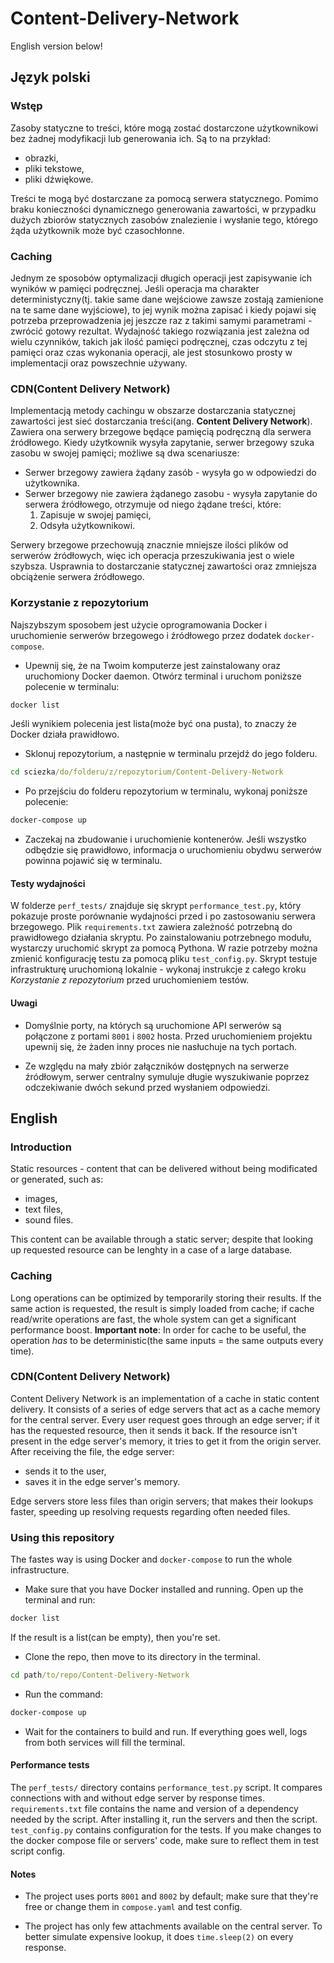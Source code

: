 # Content-Delivery-Network

English version below!

## Język polski

### Wstęp

Zasoby statyczne to treści, które mogą zostać dostarczone użytkownikowi bez żadnej modyfikacji lub generowania ich.
Są to na przykład:

- obrazki,
- pliki tekstowe,
- pliki dźwiękowe.

Treści te mogą być dostarczane za pomocą serwera statycznego. Pomimo braku konieczności dynamicznego generowania zawartości, w przypadku dużych zbiorów statycznych zasobów znalezienie i wysłanie tego, którego żąda użytkownik może być czasochłonne.

### Caching

Jednym ze sposobów optymalizacji długich operacji jest zapisywanie ich wyników w pamięci podręcznej. Jeśli operacja ma charakter deterministyczny(tj. takie same dane wejściowe zawsze zostają zamienione na te same dane wyjściowe), to jej wynik można zapisać i kiedy pojawi się potrzeba przeprowadzenia jej jeszcze raz z takimi samymi parametrami - zwrócić gotowy rezultat. Wydajność takiego rozwiązania jest zależna od wielu czynników, takich jak ilość pamięci podręcznej, czas odczytu z tej pamięci oraz czas wykonania operacji, ale jest stosunkowo prosty w implementacji oraz powszechnie używany.

### CDN(Content Delivery Network)

Implementacją metody cachingu w obszarze dostarczania statycznej zawartości jest sieć dostarczania treści(ang. **Content Delivery Network**). Zawiera ona serwery brzegowe będące pamięcią podręczną dla serwera źródłowego. Kiedy użytkownik wysyła zapytanie, serwer brzegowy szuka zasobu w swojej pamięci; możliwe są dwa scenariusze:

- Serwer brzegowy zawiera żądany zasób - wysyła go w odpowiedzi do użytkownika.
- Serwer brzegowy nie zawiera żądanego zasobu - wysyła zapytanie do serwera źródłowego, otrzymuje od niego żądane treści, które:
    1. Zapisuje w swojej pamięci,
    2. Odsyła użytkownikowi.

Serwery brzegowe przechowują znacznie mniejsze ilości plików od serwerów źródłowych, więc ich operacja przeszukiwania jest o wiele szybsza. Usprawnia to dostarczanie statycznej zawartości oraz zmniejsza obciążenie serwera źródłowego.

### Korzystanie z repozytorium

Najszybszym sposobem jest użycie oprogramowania Docker i uruchomienie serwerów brzegowego i źródłowego przez dodatek `docker-compose`.

- Upewnij się, że na Twoim komputerze jest zainstalowany oraz uruchomiony Docker daemon. Otwórz terminal i uruchom poniższe polecenie w terminalu:

```cmd
docker list
```

Jeśli wynikiem polecenia jest lista(może być ona pusta), to znaczy że Docker działa prawidłowo.

- Sklonuj repozytorium, a następnie w terminalu przejdź do jego folderu.

```cmd
cd sciezka/do/folderu/z/repozytorium/Content-Delivery-Network
```

- Po przejściu do folderu repozytorium w terminalu, wykonaj poniższe polecenie:

```cmd
docker-compose up
```

- Zaczekaj na zbudowanie i uruchomienie kontenerów. Jeśli wszystko odbędzie się prawidłowo, informacja o uruchomieniu obydwu serwerów powinna pojawić się w terminalu.

#### Testy wydajności

W folderze `perf_tests/` znajduje się skrypt `performance_test.py`, który pokazuje proste porównanie wydajności przed i po zastosowaniu serwera brzegowego. Plik `requirements.txt` zawiera zależność potrzebną do prawidłowego działania skryptu. Po zainstalowaniu potrzebnego modułu, wystarczy uruchomić skrypt za pomocą Pythona. W razie potrzeby można zmienić konfigurację testu za pomocą pliku `test_config.py`. Skrypt testuje infrastrukturę uruchomioną lokalnie - wykonaj instrukcje z całego kroku *Korzystanie z repozytorium* przed uruchomieniem testów.

#### Uwagi

- Domyślnie porty, na których są uruchomione API serwerów są połączone z portami `8001` i `8002` hosta. Przed uruchomieniem projektu upewnij się, że żaden inny proces nie nasłuchuje na tych portach.

- Ze względu na mały zbiór załączników dostępnych na serwerze źródłowym, serwer centralny symuluje długie wyszukiwanie poprzez odczekiwanie dwóch sekund przed wysłaniem odpowiedzi.

## English 

### Introduction

Static resources - content that can be delivered without being modificated or generated, such as:

- images,
- text files,
- sound files.

This content can be available through a static server; despite that looking up requested resource can be lenghty in a case of a large database.

### Caching

Long operations can be optimized by temporarily storing their results. If the same action is requested, the result is simply loaded from cache; if cache read/write operations are fast, the whole system can get a significant performance boost. **Important note**: In order for cache to be useful, the operation *has* to be deterministic(the same inputs = the same outputs every time).

### CDN(Content Delivery Network)

Content Delivery Network is an implementation of a cache in static content delivery. 
It consists of a series of edge servers that act as a cache memory for the central server.
Every user request goes through an edge server; if it has the requested resource, then it sends it back. If the resource isn't present in the edge server's memory, it tries to get it from the origin server. After receiving the file, the edge server:
- sends it to the user,
- saves it in the edge server's memory.

Edge servers store less files than origin servers; that makes their lookups faster, speeding up resolving requests regarding often needed files.

### Using this repository

The fastes way is using Docker and `docker-compose` to run the whole infrastructure.

- Make sure that you have Docker installed and running. Open up the terminal and run:

```cmd
docker list
```
If the result is a list(can be empty), then you're set.

- Clone the repo, then move to its directory in the terminal.

```cmd
cd path/to/repo/Content-Delivery-Network
```

- Run the command:

```cmd
docker-compose up
```

- Wait for the containers to build and run. If everything goes well, logs from both services will fill the terminal.

#### Performance tests

The `perf_tests/` directory contains `performance_test.py` script. It compares connections with and without edge server by response times. `requirements.txt` file contains the name and version of a dependency needed by the script. After installing it, run the servers and then the script. `test_config.py` contains configuration for the tests. If you make changes to the docker compose file or servers' code, make sure to reflect them in test script config.

#### Notes

- The project uses ports `8001` and `8002` by default; make sure that they're free or change them in `compose.yaml` and test config.

- The project has only few attachments available on the central server. To better simulate expensive lookup, it does `time.sleep(2)` on every response.